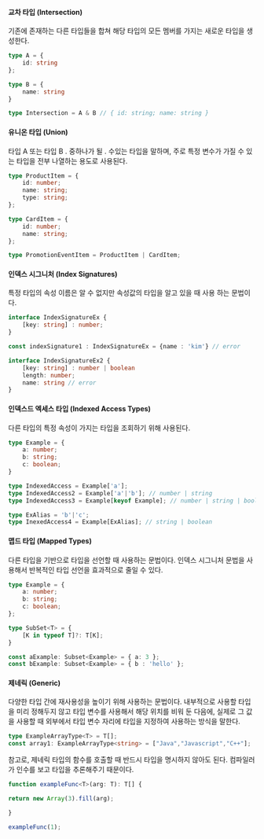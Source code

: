 #### 교차 타입 (Intersection)
기존에 존재하는 다른 타입들을 합쳐 해당 타입의 모든 멤버를 가지는 새로운 타입을 생성한다.
```ts
type A = {
	id: string
};

type B = {
	name: string
}

type Intersection = A & B // { id: string; name: string }
```

#### 유니온 타입 (Union)
타입 A 또는 타입 B . 중하나가 될 . 수있는 타입을 말하며, 주로 특정 변수가 가질 수 있는 타입을 전부 나열하는 용도로 사용된다.
```ts
type ProductItem = {
	id: number;
	name: string;
	type: string;
};

type CardItem = {
	id: number;
	name: string;
};

type PromotionEventItem = ProductItem | CardItem;
```

#### 인덱스 시그니처 (Index Signatures)
특정 타입의 속성 이름은 알 수 없지만 속성값의 타입을 알고 있을 때 사용 하는 문법이다.
```ts
interface IndexSignatureEx {
	[key: string] : number;
}

const indexSignature1 : IndexSignatureEx = {name : 'kim'} // error

interface IndexSignatureEx2 {
	[key: string] : number | boolean
	length: number;
	name: string // error
}
```

#### 인덱스드 엑세스 타입 (Indexed Access Types)
다른 타입의 특정 속성이 가지는 타입을 조회하기 위해 사용된다.
```ts
type Example = {
	a: number;
	b: string;
	c: boolean;
}

type IndexedAccess = Example['a'];
type IndexedAccess2 = Example['a'|'b']; // number | string
type IndexedAccess3 = Example[keyof Example]; // number | string | boolean

type ExAlias = 'b'|'c';
type InexedAccess4 = Example[ExAlias]; // string | boolean
```

#### 맵드 타입 (Mapped Types)
다른 타입을 기반으로 타입을 선언할 때 사용하는 문법이다. 인덱스 시그니처 문법을 사용해서 반복적인 타입 선언을 효과적으로 줄일 수 있다. 
```ts
type Example = {
	a: number;
	b: string;
	c: boolean;
};

type SubSet<T> = {
	[K in typeof T]?: T[K];
}

const aExample: Subset<Example> = { a: 3 };
const bExample: Subset<Example> = { b : 'hello' };
```

#### 제네릭 (Generic)
다양한 타입 간에 재사용성을 높이기 위해 사용하는 문법이다. 내부적으로 사용할 타입을 미리 정해두지 않고 타입 변수를 사용해서 해당 위치를 비워 둔 다음에, 실제로 그 값을 사용할 때 외부에서 타입 변수 자리에 타입을 지정하여 사용하는 방식을 말한다.

```ts
type ExampleArrayType<T> = T[];
const array1: ExampleArrayType<string> = ["Java","Javascript","C++"];
```

참고로, 제네릭 타입의 함수를 호출할 때 반드시 타입을 명시하지 않아도 된다. 컴파일러가 인수를 보고 타입을 추론해주기 때문이다.

```ts
function exampleFunc<T>(arg: T): T[] {

return new Array(3).fill(arg);

}

exampleFunc(1);
```
